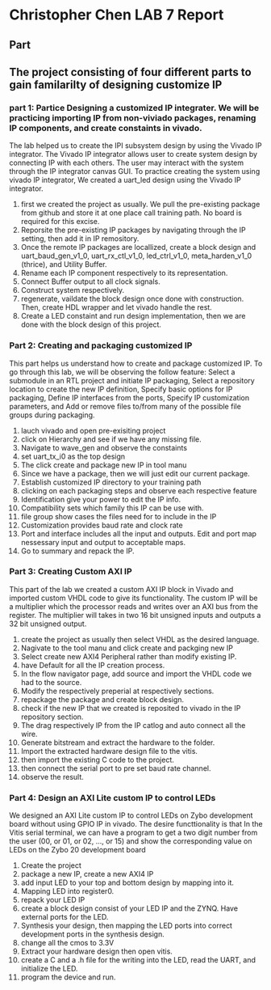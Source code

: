 # Christopher Chen LAB 7 Report 
## Part 
## The project consisting of four different parts to gain familarilty of designing customize IP
### part 1: Partice Designing a customized IP integrater. We will be practicing importing IP from non-viviado packages, renaming IP components, and create constaints in vivado.
The lab helped us to create the IPI subsystem design by using the Vivado IP integrator. The Vivado IP integrator allows user to create system design by connecting IP with each others. The user may interact with the system through the IP integrator canvas GUI. To practice creating the system using vivado IP integrator, We created a uart_led design using the Vivado IP integrator.  
1. first we created the project as usually. We pull the pre-existing package from github and store it at one place call training path. No board is required for this excise.
2. Reporsite the pre-existing IP packages by navigating through the IP setting, then add it in IP remository.
3. Once the remote IP packages are locallized, create a block design and uart_baud_gen_v1_0, uart_rx_ctl_v1_0, led_ctrl_v1_0, meta_harden_v1_0 (thrice), and Utility Buffer.
4. Rename each IP component respectively to its representation.
5. Connect Buffer output to all clock signals.
6. Construct system respectively.
7. regenerate, vaildate the block design once done with construction. Then, create HDL wrapper and let vivado handle the rest.
8. Create a LED constaint and run design implementation, then we are done with the block design of this project.

### Part 2: Creating and packaging customized IP
This part helps us understand how to create and package customized IP. To go through this lab, we will be observing the follow feature: Select a submodule in an RTL project and initiate IP packaging, Select a repository location to create the new IP definition, Specify basic options for IP packaging, Define IP interfaces from the ports, Specify IP customization parameters, and Add or remove files to/from many of the possible file groups during packaging.

1. lauch vivado and open pre-exisiting project
2. click on Hierarchy and see if we have any missing file.
3. Navigate to wave_gen and observe the constaints
4. set uart_tx_i0 as the top design
5. The click create and package new IP in tool manu
6. Since we have a package, then we will just edit our current package.
7. Establish customized IP directory to your training path
8. clicking on each packaging steps and observe each respective feature
9. Identification give your power to edit the IP info.
10. Compatibility sets which family this IP can be use with.
11. file group show cases the files need for to include in the IP
12. Customization provides baud rate and clock rate
13. Port and interface includes all the input and outputs. Edit and port map nessessary input and output to acceptable maps.
14. Go to summary and repack the IP.

### Part 3: Creating Custom AXI IP
This part of the lab we created a custom AXI IP block in Vivado and imported custom VHDL code to give its functionality. The custom IP will be a multiplier which the processor reads and writes over an AXI bus from the register. The multiplier will takes in two 16 bit unsigned inputs and outputs a 32 bit unsigned output.
1. create the project as usually then select VHDL as the desired language.
2. Nagivate to the tool manu and click create and packging new IP
3. Select create new AXI4 Peripheral rather than modify existing IP.
4. have Default for all the IP creation process.
5. In the flow navigator page, add source and import the VHDL code we had to the source.
6. Modify the respectively preperial at respectively sections.
7. repackage the package and create block design.
8. check if the new IP that we created is reposited to vivado in the IP repository section.
9. The drag respectively IP from the IP catlog and auto connect all the wire.
10. Generate bitstream and extract the hardware to the folder.
11. Import the extracted hardware design file to the vitis.
12. then import the existing C code to the project.
13. then connect the serial port to pre set baud rate channel.
14. observe the result.

### Part 4: Design an AXI Lite custom IP to control LEDs
We designed an AXI Lite custom IP to control LEDs on Zybo development board without using GPIO IP in vivado. The desire functtionality is that In the Vitis serial terminal, we can have a program to get a two digit number from the user (00, or 01, or 02, ..., or 15) and show the corresponding value on LEDs on the Zybo 20 development board

1. Create the project
2. package a new IP, create a new AXI4 IP
3. add input LED to your top and bottom design by mapping into it.
4. Mapping LED into register0.
5. repack your LED IP
6. create a block design consist of your LED IP and the ZYNQ. Have external ports for the LED.
7. Synthesis your design, then mapping the LED ports into correct development ports in the synthesis design.
8. change all the cmos to 3.3V
9. Extract your hardware design then open vitis.
10. create a C and a .h file for the writing into the LED, read the UART, and initialize the LED.
11. program the  device and run.




